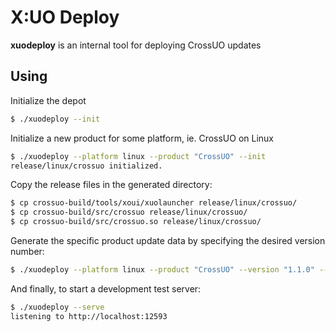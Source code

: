 X:UO Deploy
===
**xuodeploy** is an internal tool for deploying CrossUO updates

## Using

Initialize the depot
```bash
$ ./xuodeploy --init
```

Initialize a new product for some platform, ie. CrossUO on Linux

```bash
$ ./xuodeploy --platform linux --product "CrossUO" --init
release/linux/crossuo initialized.
```

Copy the release files in the generated directory:
```bash
$ cp crossuo-build/tools/xoui/xuolauncher release/linux/crossuo/
$ cp crossuo-build/src/crossuo release/linux/crossuo/
$ cp crossuo-build/src/crossuo.so release/linux/crossuo/
```

Generate the specific product update data by specifying the desired version number:
```bash
$ ./xuodeploy --platform linux --product "CrossUO" --version "1.1.0" --force
```

And finally, to start a development test server:
```bash
$ ./xuodeploy --serve
listening to http://localhost:12593
```

